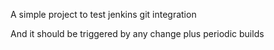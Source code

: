 
A simple project to test jenkins git integration

And it should be triggered by any change plus periodic builds


